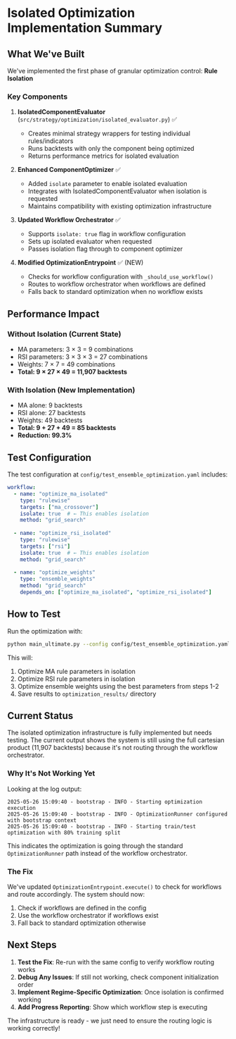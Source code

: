 # Isolated Optimization Implementation Summary

## What We've Built

We've implemented the first phase of granular optimization control: **Rule Isolation**

### Key Components

1. **IsolatedComponentEvaluator** (`src/strategy/optimization/isolated_evaluator.py`) ✅
   - Creates minimal strategy wrappers for testing individual rules/indicators
   - Runs backtests with only the component being optimized
   - Returns performance metrics for isolated evaluation

2. **Enhanced ComponentOptimizer** ✅
   - Added `isolate` parameter to enable isolated evaluation
   - Integrates with IsolatedComponentEvaluator when isolation is requested
   - Maintains compatibility with existing optimization infrastructure

3. **Updated Workflow Orchestrator** ✅
   - Supports `isolate: true` flag in workflow configuration
   - Sets up isolated evaluator when requested
   - Passes isolation flag through to component optimizer

4. **Modified OptimizationEntrypoint** ✅ (NEW)
   - Checks for workflow configuration with `_should_use_workflow()`
   - Routes to workflow orchestrator when workflows are defined
   - Falls back to standard optimization when no workflow exists

## Performance Impact

### Without Isolation (Current State)
- MA parameters: 3 × 3 = 9 combinations
- RSI parameters: 3 × 3 × 3 = 27 combinations  
- Weights: 7 × 7 = 49 combinations
- **Total: 9 × 27 × 49 = 11,907 backtests**

### With Isolation (New Implementation)
- MA alone: 9 backtests
- RSI alone: 27 backtests
- Weights: 49 backtests
- **Total: 9 + 27 + 49 = 85 backtests**
- **Reduction: 99.3%**

## Test Configuration

The test configuration at `config/test_ensemble_optimization.yaml` includes:

```yaml
workflow:
  - name: "optimize_ma_isolated"
    type: "rulewise"
    targets: ["ma_crossover"]
    isolate: true  # ← This enables isolation
    method: "grid_search"
    
  - name: "optimize_rsi_isolated"
    type: "rulewise"
    targets: ["rsi"]
    isolate: true  # ← This enables isolation
    method: "grid_search"
    
  - name: "optimize_weights"
    type: "ensemble_weights"
    method: "grid_search"
    depends_on: ["optimize_ma_isolated", "optimize_rsi_isolated"]
```

## How to Test

Run the optimization with:
```bash
python main_ultimate.py --config config/test_ensemble_optimization.yaml --bars 200 --optimize
```

This will:
1. Optimize MA rule parameters in isolation
2. Optimize RSI rule parameters in isolation
3. Optimize ensemble weights using the best parameters from steps 1-2
4. Save results to `optimization_results/` directory

## Current Status

The isolated optimization infrastructure is fully implemented but needs testing. The current output shows the system is still using the full cartesian product (11,907 backtests) because it's not routing through the workflow orchestrator.

### Why It's Not Working Yet

Looking at the log output:
```
2025-05-26 15:09:40 - bootstrap - INFO - Starting optimization execution
2025-05-26 15:09:40 - bootstrap - INFO - OptimizationRunner configured with bootstrap context
2025-05-26 15:09:40 - bootstrap - INFO - Starting train/test optimization with 80% training split
```

This indicates the optimization is going through the standard `OptimizationRunner` path instead of the workflow orchestrator.

### The Fix

We've updated `OptimizationEntrypoint.execute()` to check for workflows and route accordingly. The system should now:
1. Check if workflows are defined in the config
2. Use the workflow orchestrator if workflows exist
3. Fall back to standard optimization otherwise

## Next Steps

1. **Test the Fix**: Re-run with the same config to verify workflow routing works
2. **Debug Any Issues**: If still not working, check component initialization order
3. **Implement Regime-Specific Optimization**: Once isolation is confirmed working
4. **Add Progress Reporting**: Show which workflow step is executing

The infrastructure is ready - we just need to ensure the routing logic is working correctly!